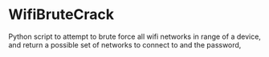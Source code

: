 WifiBruteCrack
==============

Python script to attempt to brute force all wifi networks in range of a device, and return a possible set of networks to connect to and the password,
